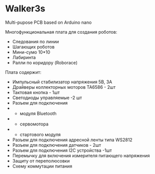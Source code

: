 # Walker3s
Multi-pupose PCB based on Arduino nano

Многофункциональная плата для создания роботов:
* Следования по линии
* Шагающих роботов
* Мини-сумо 10*10
* Лабиринта
* Ралли по коридору (Roborace)

Плата содержит:
* Импульсный стабилизатор напряжения 5В, 3А
* Драйверы коллекторных моторов TA6586 - 2шт
* Тактовая кнопка - 1шт
* Светодиоды управляемые -2 шт
* Разъем для подключения
* * модуля Bluetooth
* * сервомотора
* * стартового модуля
* Разъем для подключения адресной ленты типа WS2812
* Разъем для подключения датчиков - 2шт
* Разъем для подключения I2C устройства -1шт
* Перемычку для включения измерителя питающего напряжения
* Защиту от переполюсовки
* Схему коммутации питания

